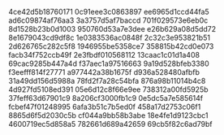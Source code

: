 4ce42d5b18760171
0c91eee3c0863897
ee6965d1ccd44fa5
ad6c09874af76aa3
3a3757d5af7baccd
701f029573e6eb0c
8d1528b23b0d1003
950760d53a7e3dee
e26b629a08d5dd72
8e1679043cd9df8c
1e0383536ac0848f
2c32c3e953821b51
2d626765c282c5f8
1946955be5358ce7
358815b42cd0e073
facb34f752ccb49f
2e3fbdf010568112
13caac1c01d1a408
69cac9285b447a4d
f37aec1a97516663
9a19d528bfeb3380
f3eefff814f27771
a977442a38b1675f
d936a528480afbfb
31a49dd156d5988a
78fd2f7a28c54bfa
876a98b11014b4c8
4d927fd5108ed391
05e6d12c8f66e9ee
738312a00fd5925b
37feff63d67901c9
8a206cf3000fb1c9
0e5dc5a7e585614f
fcbef47f01248995
6afa3b51c7b5ed0f
458a17d2753c06f1
8865d6f5d2030c5b
cf044a9bb58b3abe
18e4fe1d9123cbc1
4600719ec5d858a5
782661d689a42659
69cb5f82c6ad79bf
